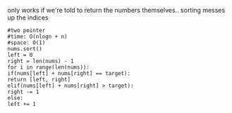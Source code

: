 only works if we're told to return the numbers themselves.. sorting messes up the indices
​
```
#two pointer
#time: O(nlogn + n)
#space: O(1)
nums.sort()
left = 0
right = len(nums) - 1
for i in range(len(nums)):
if(nums[left] + nums[right] == target):
return [left, right]
elif(nums[left] + nums[right] > target):
right -= 1
else:
left += 1
```